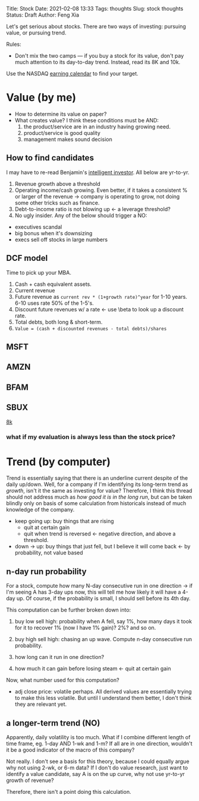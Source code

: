 Title: Stock
Date: 2021-02-08 13:33
Tags: thoughts
Slug: stock thoughts
Status: Draft
Author: Feng Xia

Let's get serious about stocks. There are two ways of investing: pursuing value, or pursuing trend.

Rules:

- Don't mix the two camps &mdash; if you buy a stock for its value, don't pay much attention to its day-to-day trend. Instead, read its 8K and 10k.

Use the NASDAQ [earning calendar][1] to find your target.

# Value (by me)

- How to determine its value on paper?
- What creates value? I think these conditions must be AND:
  1. the product/service are in an industry having growing need.
  2. product/service is good quality
  3. management makes sound decision

## How to find candidates

I may have to re-read Benjamin's [intelligent investor][3]. All below are yr-to-yr.

1. Revenue growth above a threshold
2. Operating income/cash growing. Even better, if it takes a consistent % or larger of the revenue &rarr; company is operating to grow, not doing some other tricks such as finance.
3. Debt-to-income ratio is not blowing up &larr; a leverage threshold?
4. No ugly insider. Any of the below should trigger a NO:
  - executives scandal
  - big bonus when it's downsizing
  - execs sell off stocks in large numbers



## DCF model

Time to pick up your MBA.

1. Cash + cash equivalent assets.
2. Current revenue
3. Future revenue as `current rev * (1+growth rate)^year` for 1-10 years. 6-10 uses rate 50% of the 1-5's.
4. Discount future revenues w/ a rate &larr; use \beta to look up a discount rate.
4. Total debts, both long & short-term.
6. `Value = (cash + discounted revenues - total debts)/shares`

## MSFT

## AMZN

## BFAM

## SBUX

[8k][2]


###  what if my evaluation is always less than the stock price?

# Trend (by computer)

Trend is essentially saying that there is an underline current despite of the daily up/down. Well, for a company if I'm identifying its long-term trend as _growth_, isn't it the same as investing for value? Therefore, I think this thread should not address much as _how good it is in the long run_, but can be taken blindly only on basis of some calculation from historicals instead of much knowledge of the company.

- keep going up: buy things that are rising
  - quit at certain gain
  - quit when trend is reversed &larr; negative direction, and above a threshold.
- down &rarr; up: buy things that just fell, but I believe it will come back &larr; by probability, not value based

## n-day run probability

For a stock, compute how many N-day consecutive run in one direction
&rarr; if I'm seeing A has 3-day ups now, this will tell me how likely
it will have a 4-day up. Of course, if the probability is small, I
should sell before its 4th day.

This computation can be further broken down into:

1. buy low sell high: probability when A fell, say 1%, how many days
   it took for it to recover 1% (now I have 1% gain)? 2%? and so on.

2. buy high sell high: chasing an up wave. Compute n-day consecutive
   run probability.
  1. how long can it run in one direction?
  2. how much it can gain before losing steam &larr; quit at certain gain

Now, what number used for this computation?

- adj close price: volatile perhaps. All derived values are essentially trying to make this less volatile. But until I understand them better, I don't think they are relevant yet.

## a longer-term trend (NO)

Apparently, daily volatility is too much. What if I combine different length of time frame, eg. 1-day AND 1-wk and 1-m? If all are in one direction, wouldn't it be a good indicator of the macro of this company?

Not really. I don't see a basis for this theory, because I could equally argue why not using 2-wk, or 6-m data? If I don't do value research, just want to identify a value candidate, say A is on the up curve, why not use yr-to-yr growth of revenue?

Therefore, there isn't a point doing this calculation.




[1]: https://www.nasdaq.com/market-activity/earnings
[2]: https://investors.brighthorizons.com/static-files/c23b8d9f-cda0-49ab-9fb0-325d5be61ca8
[3]: https://riosmauricio.com/wp-content/uploads/2019/04/The_Intelligent_Investor.pdf
